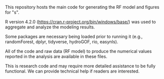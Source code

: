 This repository hosts the main code for generating the RF model and figures for "s".

R version 4.2.0 (https://cran.r-project.org/bin/windows/base/) was used to aggregate and analyze the modeling results.

Some packages are necessary being loaded prior to running it (e.g., randomForest, dplyr, tidyverse, hydroGOF, rio, easynls).

All of the code and raw data (RF model) to produce the numerical values reported in the analysis are available in these files.

This is research code and may require more detailed assistance to be fully functional. We can provide technical help if readers are interested.
